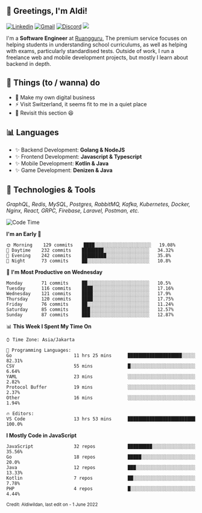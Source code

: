 <!-- Greetings -->
## 👋 Greetings, I'm Aldi!

<!-- Social Media -->
[![Linkedin](https://img.shields.io/badge/-aldiwildan-blue?style=flat&logo=Linkedin&logoColor=white)](https://www.linkedin.com/in/aldiwildan/)
[![Gmail](https://img.shields.io/badge/-aldiwild77@gmail.com-c14438?style=flat&logo=Gmail&logoColor=white)](mailto:aldiwild77@gmail.com)
[![Discord](https://img.shields.io/badge/-Chroma-5663F7?style=flat&logo=Discord&logoColor=white)](https://discord.gg/BUxraQ8)
![](https://komarev.com/ghpvc/?username=aldiwildan77&label=Visitor&color=2bbc8a)

<!-- Introduction -->
I'm a **Software Engineer** at [Ruangguru](https://ruangguru.com), The premium service focuses on helping students in understanding school curriculums, as well as helping with exams, particularly standardised tests. Outside of work, I run a freelance web and mobile development projects, but mostly I learn about backend in depth.

## 📃 Things (to / wanna) do
- 🐝 Make my own digital business
- ⚡ Visit Switzerland, it seems fit to me in a quiet place
- 🌱 Revisit this section 😆

## 📊 Languages
- ✨ Backend Development: **Golang & NodeJS**
- ✨ Frontend Development: **Javascript & Typescript**
- ✨ Mobile Development: **Kotlin & Java**
- ✨ Game Development: **Denizen & Java**

## 🔧 Technologies & Tools
*GraphQL, Redis, MySQL, Postgres, RabbitMQ, Kafka, Kubernetes, Docker, Nginx, React, GRPC, Firebase, Laravel, Postman, etc.*

<!--START_SECTION:waka-->
![Code Time](http://img.shields.io/badge/Code%20Time-944%20hrs%2039%20mins-blue)

**I'm an Early 🐤** 

```text
🌞 Morning    129 commits    ████░░░░░░░░░░░░░░░░░░░░░   19.08% 
🌆 Daytime    232 commits    ████████░░░░░░░░░░░░░░░░░   34.32% 
🌃 Evening    242 commits    █████████░░░░░░░░░░░░░░░░   35.8% 
🌙 Night      73 commits     ██░░░░░░░░░░░░░░░░░░░░░░░   10.8%

```
📅 **I'm Most Productive on Wednesday** 

```text
Monday       71 commits     ██░░░░░░░░░░░░░░░░░░░░░░░   10.5% 
Tuesday      116 commits    ████░░░░░░░░░░░░░░░░░░░░░   17.16% 
Wednesday    121 commits    ████░░░░░░░░░░░░░░░░░░░░░   17.9% 
Thursday     120 commits    ████░░░░░░░░░░░░░░░░░░░░░   17.75% 
Friday       76 commits     ██░░░░░░░░░░░░░░░░░░░░░░░   11.24% 
Saturday     85 commits     ███░░░░░░░░░░░░░░░░░░░░░░   12.57% 
Sunday       87 commits     ███░░░░░░░░░░░░░░░░░░░░░░   12.87%

```


📊 **This Week I Spent My Time On** 

```text
⌚︎ Time Zone: Asia/Jakarta

💬 Programming Languages: 
Go                       11 hrs 25 mins      ████████████████████░░░░░   82.31% 
CSV                      55 mins             █░░░░░░░░░░░░░░░░░░░░░░░░   6.64% 
YAML                     23 mins             ░░░░░░░░░░░░░░░░░░░░░░░░░   2.82% 
Protocol Buffer          19 mins             ░░░░░░░░░░░░░░░░░░░░░░░░░   2.37% 
Other                    16 mins             ░░░░░░░░░░░░░░░░░░░░░░░░░   1.94%

🔥 Editors: 
VS Code                  13 hrs 53 mins      █████████████████████████   100.0%

```

**I Mostly Code in JavaScript** 

```text
JavaScript               32 repos            █████████░░░░░░░░░░░░░░░░   35.56% 
Go                       18 repos            █████░░░░░░░░░░░░░░░░░░░░   20.0% 
Java                     12 repos            ███░░░░░░░░░░░░░░░░░░░░░░   13.33% 
Kotlin                   7 repos             ██░░░░░░░░░░░░░░░░░░░░░░░   7.78% 
PHP                      4 repos             █░░░░░░░░░░░░░░░░░░░░░░░░   4.44%

```



<!--END_SECTION:waka-->

<sub>Credit: Aldiwildan, last edit on - 1 June 2022</sub>
